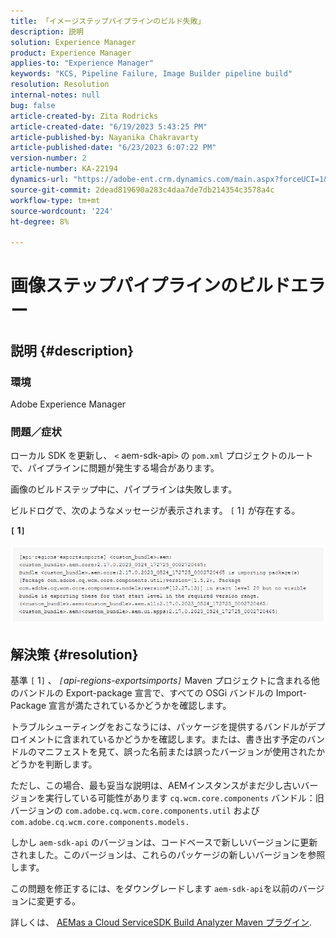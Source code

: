 ```yaml
---
title: 「イメージステップパイプラインのビルド失敗」
description: 説明
solution: Experience Manager
product: Experience Manager
applies-to: "Experience Manager"
keywords: "KCS, Pipeline Failure, Image Builder pipeline build"
resolution: Resolution
internal-notes: null
bug: false
article-created-by: Zita Rodricks
article-created-date: "6/19/2023 5:43:25 PM"
article-published-by: Nayanika Chakravarty
article-published-date: "6/23/2023 6:07:22 PM"
version-number: 2
article-number: KA-22194
dynamics-url: "https://adobe-ent.crm.dynamics.com/main.aspx?forceUCI=1&pagetype=entityrecord&etn=knowledgearticle&id=116e6dc8-c80e-ee11-8f6d-6045bd006b3d"
source-git-commit: 2dead819690a283c4daa7de7db214354c3578a4c
workflow-type: tm+mt
source-wordcount: '224'
ht-degree: 8%

---
```


# 画像ステップパイプラインのビルドエラー

## 説明 {#description}


### 環境

Adobe Experience Manager

### 問題／症状

ローカル SDK を更新し、 `<` aem-sdk-api`>`  の `pom.xml` プロジェクトのルートで、パイプラインに問題が発生する場合があります。

画像のビルドステップ中に、パイプラインは失敗します。

ビルドログで、次のようなメッセージが表示されます。 `[` 1`]`  が存在する。

<b>`[` 1`]` </b>

<b>![](assets/___9f82ca57-ec11-ee11-8f6d-6045bd0067ea___.png)</b>


## 解決策 {#resolution}


基準 `[` 1`]` 、 *`[`api-regions-exportsimports`]`* Maven プロジェクトに含まれる他のバンドルの Export-package 宣言で、すべての OSGi バンドルの Import-Package 宣言が満たされているかどうかを確認します。

トラブルシューティングをおこなうには、パッケージを提供するバンドルがデプロイメントに含まれているかどうかを確認します。または、書き出す予定のバンドルのマニフェストを見て、誤った名前または誤ったバージョンが使用されたかどうかを判断します。

ただし、この場合、最も妥当な説明は、AEMインスタンスがまだ少し古いバージョンを実行している可能性があります `cq.wcm.core.components` バンドル：旧バージョンの `com.adobe.cq.wcm.core.components.util` および `com.adobe.cq.wcm.core.components.models.`

しかし `aem-sdk-api` のバージョンは、コードベースで新しいバージョンに更新されました。このバージョンは、これらのパッケージの新しいバージョンを参照します。

この問題を修正するには、をダウングレードします `aem-sdk-api`を以前のバージョンに変更する。

詳しくは、 [AEMas a Cloud ServiceSDK Build Analyzer Maven プラグイン](https://experienceleague.adobe.com/docs/experience-manager-core-components/using/developing/archetype/build-analyzer-maven-plugin.html?lang=ja).
